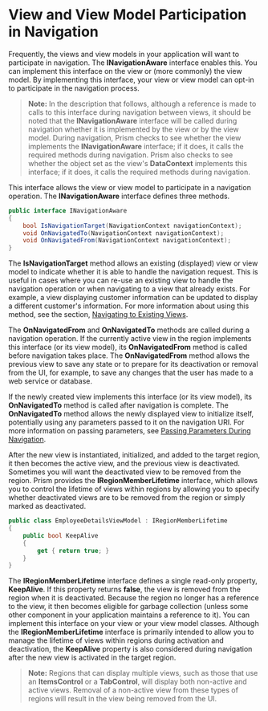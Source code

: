 # View and View Model Participation in Navigation

Frequently, the views and view models in your application will want to participate in navigation. The **INavigationAware** interface enables this. You can implement this interface on the view or (more commonly) the view model. By implementing this interface, your view or view model can opt-in to participate in the navigation process.

>**Note:** In the description that follows, although a reference is made to calls to this interface during navigation between views, it should be noted that the **INavigationAware** interface will be called during navigation whether it is implemented by the view or by the view model.
During navigation, Prism checks to see whether the view implements the **INavigationAware** interface; if it does, it calls the required methods during navigation. Prism also checks to see whether the object set as the view's **DataContext** implements this interface; if it does, it calls the required methods during navigation.

This interface allows the view or view model to participate in a navigation operation. The **INavigationAware** interface defines three methods.

```cs
public interface INavigationAware
{
    bool IsNavigationTarget(NavigationContext navigationContext);
    void OnNavigatedTo(NavigationContext navigationContext);
    void OnNavigatedFrom(NavigationContext navigationContext);
}
```

The **IsNavigationTarget** method allows an existing (displayed) view or view model to indicate whether it is able to handle the navigation request. This is useful in cases where you can re-use an existing view to handle the navigation operation or when navigating to a view that already exists. For example, a view displaying customer information can be updated to display a different customer's information. For more information about using this method, see the section, [Navigating to Existing Views](xref:Navigation.Regions.NavigationExistingViews).

The **OnNavigatedFrom** and **OnNavigatedTo** methods are called during a navigation operation. If the currently active view in the region implements this interface (or its view model), its **OnNavigatedFrom** method is called before navigation takes place. The **OnNavigatedFrom** method allows the previous view to save any state or to prepare for its deactivation or removal from the UI, for example, to save any changes that the user has made to a web service or database.

If the newly created view implements this interface (or its view model), its **OnNavigatedTo** method is called after navigation is complete. The **OnNavigatedTo** method allows the newly displayed view to initialize itself, potentially using any parameters passed to it on the navigation URI. For more information on passing parameters, see [Passing Parameters During Navigation](xref:Navigation.Regions.PassingParameters).

After the new view is instantiated, initialized, and added to the target region, it then becomes the active view, and the previous view is deactivated. Sometimes you will want the deactivated view to be removed from the region. Prism provides the **IRegionMemberLifetime** interface, which allows you to control the lifetime of views within regions by allowing you to specify whether deactivated views are to be removed from the region or simply marked as deactivated.

```cs
public class EmployeeDetailsViewModel : IRegionMemberLifetime
{
    public bool KeepAlive
    {
        get { return true; }
    }
}
```

The **IRegionMemberLifetime** interface defines a single read-only property, **KeepAlive**. If this property returns **false**, the view is removed from the region when it is deactivated. Because the region no longer has a reference to the view, it then becomes eligible for garbage collection (unless some other component in your application maintains a reference to it). You can implement this interface on your view or your view model classes. Although the **IRegionMemberLifetime** interface is primarily intended to allow you to manage the lifetime of views within regions during activation and deactivation, the **KeepAlive** property is also considered during navigation after the new view is activated in the target region.

>**Note:** Regions that can display multiple views, such as those that use an **ItemsControl** or a **TabControl**, will display both non-active and active views. Removal of a non-active view from these types of regions will result in the view being removed from the UI.